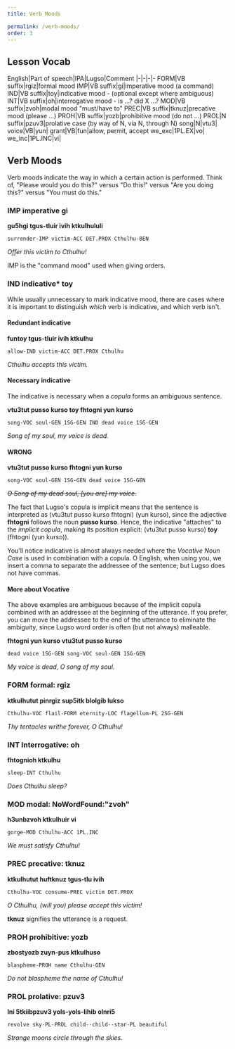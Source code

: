 ```yaml
---
title: Verb Moods

permalink: /verb-moods/
order: 3
---
```


## Lesson Vocab

English|Part of speech|IPA|Lugso|Comment
|-|-|-|-
FORM|VB suffix|rgiz|formal mood 
IMP|VB suffix|gi|imperative mood (a command)
IND|VB suffix|toy|indicative mood - (optional except where ambiguous)
INT|VB suffix|oh|interrogative mood  - is ...? did X ...?
MOD|VB suffix|zvoh|modal mood "must/have to"
PREC|VB suffix|tknuz|precative mood (please ...)
PROH|VB suffix|yozb|prohibitive mood (do not ...)
PROL|N suffix|pzuv3|prolative case (by way of N, via N, through N)
song|N|vtu3|
voice|VB|yun|
grant|VB|fun|allow, permit, accept
we_exc|1PL.EX|vo|
we_inc|1PL.INC|vi|

## Verb Moods

Verb moods indicate the way in which a certain action is performed. Think of, "Please would you do this?" versus "Do this!" versus "Are you doing this?" versus "You must do this."

### IMP imperative gi

**gu5hgi tgus-tluir ivih ktkulhululi**

`surrender-IMP victim-ACC DET.PROX Cthulhu-BEN`

_Offer this victim to Cthulhu!_

IMP is the "command mood" used when giving orders.

### IND indicative* toy

While usually unnecessary to mark indicative mood, there are cases where it is important to distinguish _which_ verb is indicative, and which verb isn't.

#### Redundant indicative

**funtoy tgus-tluir ivih ktkulhu**

`allow-IND victim-ACC DET.PROX Cthulhu`

_Cthulhu accepts this victim._

#### Necessary indicative

The indicative is necessary when a _copula_ forms an ambiguous sentence.

**vtu3tut pusso kurso toy fhtogni yun kurso**

`song-VOC soul-GEN 1SG-GEN IND dead voice 1SG-GEN`

_Song of my soul, my voice is dead._

#### WRONG

**vtu3tut pusso kurso fhtogni yun kurso**

`song-VOC soul-GEN 1SG-GEN dead voice 1SG-GEN`

~~_O Song of my dead soul, [you are] my voice._~~

The fact that Lugso's copula is implicit means that the sentence is interpreted as (vtu3tut pusso kurso fhtogni) (yun kurso), since the adjective **fhtogni** follows the noun **pusso kurso**. Hence, the indicative "attaches" to the _implicit copula_, making its position explicit: (vtu3tut pusso kurso) **toy** (fhtogni (yun kurso)).

You'll notice indicative is almost always needed where the _Vocative Noun Case_ is used in combination with a copula. O English, when using you, we insert a comma to separate the addressee of the sentence; but Lugso does not have commas.

#### More about Vocative

The above examples are ambiguous because of the implicit copula combined with an addressee at the beginning of the utterance. If you prefer, you can move the addressee to the end of the utterance to eliminate the ambiguity, since Lugso word order is often (but not always) malleable.

**fhtogni yun kurso vtu3tut pusso kurso**

`dead voice 1SG-GEN song-VOC soul-GEN 1SG-GEN`

_My voice is dead, O song of my soul._

### FORM formal: rgiz

**ktkulhutut pinrgiz sup5itk blolgib lukso**

`Cthulhu-VOC flail-FORM eternity-LOC flagellum-PL 2SG-GEN`

_Thy tentacles writhe forever, O Cthulhu!_

### INT Interrogative: oh

**fhtognioh ktkulhu**

`sleep-INT Cthulhu`

_Does Cthulhu sleep?_

### MOD modal: NoWordFound:"zvoh"

**h3unbzvoh ktkulhuir vi**

`gorge-MOD Cthulhu-ACC 1PL.INC`

_We must satisfy Cthulhu!_

### PREC precative: tknuz

**ktkulhutut huftknuz tgus-tlu ivih**

`Cthulhu-VOC consume-PREC victim DET.PROX`

_O Cthulhu, (will you) please accept this victim!_

**tknuz** signifies the utterance is a request.

### PROH prohibitive: yozb

**zbostyozb zuyn-pus ktkulhuso**

`blaspheme-PROH name Cthulhu-GEN`

_Do not blaspheme the name of Cthulhu!_

### PROL prolative: pzuv3

**lni 5tkiibpzuv3 yols-yols-lihib olnri5**

`revolve sky-PL-PROL child--child--star-PL beautiful`

_Strange moons circle through the skies._
